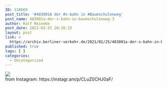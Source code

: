 ```yaml
---
ID: 128669
post_title: '#483001A der #s-bahn in #Baumschulenweg'
post_name: 483001a-der-s-bahn-in-baumschulenweg-3
author: Ralf Reineke
post_date: 2021-02-25 20:28:33
layout: post
link: >
  https://archiv.berliner-verkehr.de/2021/02/25/483001a-der-s-bahn-in-baumschulenweg-3/
published: true
tags: [ ]
categories:
  - Uncategorized
---
```

<div><img src='https://scontent-lga3-1.cdninstagram.com/v/t51.29350-15/153468133_2714070242237694_2581190765652621749_n.jpg?_nc_cat=107&ccb=3&_nc_sid=8ae9d6&_nc_ohc=7hjKunmoe1UAX_Lu1Ub&_nc_ht=scontent-lga3-1.cdninstagram.com&oh=60fbacb085310ef2dcb2db69c5b25f7c&oe=605DC9F8' style='max-width:600px;' /><br/><div>from Instagram: https://instagr.am/p/CLuZ0CHJ0aF/</div></div>